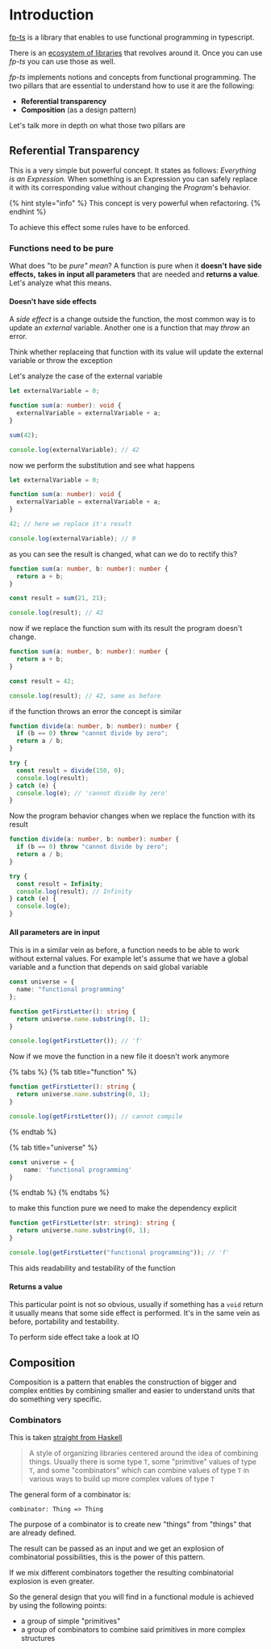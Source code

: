 # Introduction

[fp-ts](https://github.com/gcanti/fp-ts) is a library that enables to use functional programming in typescript.

There is an [ecosystem of libraries](https://gcanti.github.io/fp-ts/introduction/ecosystem) that revolves around it. Once you can use _fp-ts_ you can use those as well.

_fp-ts_ implements notions and concepts from functional programming. The two pillars that are essential to understand how to use it are the following:

- **Referential transparency**
- **Composition** \(as a design pattern\)

Let's talk more in depth on what those two pillars are

## Referential Transparency

This is a very simple but powerful concept. It states as follows: _Everything is an Expression._ When something is an Expression you can safely replace it with its corresponding value without changing the _Program_'s behavior.

{% hint style="info" %}
This concept is very powerful when refactoring.
{% endhint %}

To achieve this effect some rules have to be enforced.

### Functions need to be pure

What does "to be _pure" mean_? A function is pure when it **doesn't** **have side effects,** **takes in** **input all parameters** that are needed and **returns a value**. Let's analyze what this means.

#### Doesn't have side effects

A _side effect_ is a change outside the function, the most common way is to update an _external_ variable. Another one is a function that may _throw_ an error.

Think whether replaceing that function with its value will update the external variable or throw the exception

Let's analyze the case of the external variable

```typescript
let externalVariable = 0;

function sum(a: number): void {
  externalVariable = externalVariable + a;
}

sum(42);

console.log(externalVariable); // 42
```

now we perform the substitution and see what happens

```typescript
let externalVariable = 0;

function sum(a: number): void {
  externalVariable = externalVariable + a;
}

42; // here we replace it's result

console.log(externalVariable); // 0
```

as you can see the result is changed, what can we do to rectify this?

```typescript
function sum(a: number, b: number): number {
  return a + b;
}

const result = sum(21, 21);

console.log(result); // 42
```

now if we replace the function sum with its result the program doesn't change.

```typescript
function sum(a: number, b: number): number {
  return a + b;
}

const result = 42;

console.log(result); // 42, same as before
```

if the function throws an error the concept is similar

```typescript
function divide(a: number, b: number): number {
  if (b == 0) throw "cannot divide by zero";
  return a / b;
}

try {
  const result = divide(150, 0);
  console.log(result);
} catch (e) {
  console.log(e); // 'cannot divide by zero'
}
```

Now the program behavior changes when we replace the function with its result

```typescript
function divide(a: number, b: number): number {
  if (b == 0) throw "cannot divide by zero";
  return a / b;
}

try {
  const result = Infinity;
  console.log(result); // Infinity
} catch (e) {
  console.log(e);
}
```

#### All parameters are in input

This is in a similar vein as before, a function needs to be able to work without external values. For example let's assume that we have a global variable and a function that depends on said global variable

```typescript
const universe = {
  name: "functional programming"
};

function getFirstLetter(): string {
  return universe.name.substring(0, 1);
}

console.log(getFirstLetter()); // 'f'
```

Now if we move the function in a new file it doesn't work anymore

{% tabs %}
{% tab title="function" %}

```typescript
function getFirstLetter(): string {
  return universe.name.substring(0, 1);
}

console.log(getFirstLetter()); // cannot compile
```

{% endtab %}

{% tab title="universe" %}

```typescript
const universe = {
    name: 'functional programming'
}
```

{% endtab %}
{% endtabs %}

to make this function pure we need to make the dependency explicit

```typescript
function getFirstLetter(str: string): string {
  return universe.name.substring(0, 1);
}

console.log(getFirstLetter("functional programming")); // 'f'
```

This aids readability and testability of the function

#### Returns a value

This particular point is not so obvious, usually if something has a `void` return it usually means that some side effect is performed. It's in the same vein as before, portability and testability.

To perform side effect take a look at IO

## Composition

Composition is a pattern that enables the construction of bigger and complex entities by combining smaller and easier to understand units that do something very specific.

### Combinators

This is taken [straight from Haskell](https://wiki.haskell.org/Combinator)

> A style of organizing libraries centered around the idea of combining things. Usually there is some type `T`, some "primitive" values of type `T`, and some "combinators" which can combine values of type `T` in various ways to build up more complex values of type `T`

The general form of a combinator is:

```text
combinator: Thing => Thing
```

The purpose of a combinator is to create new "things" from "things" that are already defined.

The result can be passed as an input and we get an explosion of combinatorial possibilities, this is the power of this pattern.

If we mix different combinators together the resulting combinatorial explosion is even greater.

So the general design that you will find in a functional module is achieved by using the following points:

- a group of simple "primitives"
- a group of combinators to combine said primitives in more complex structures
